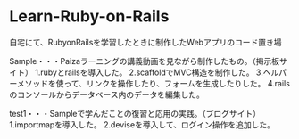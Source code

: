 # Learn-Ruby-on-Rails
自宅にて、RubyonRailsを学習したときに制作したWebアプリのコード置き場

Sample・・・Paizaラーニングの講義動画を見ながら制作したもの。（掲示板サイト）
           1.rubyとrailsを導入した。
           2.scaffoldでMVC構造を制作した。
           3.ヘルパーメソッドを使って、リンクを操作したり、フォームを生成したりした。
           4.railsのコンソールからデータベース内のデータを編集した。

test1・・・Sampleで学んだことの復習と応用の実践。（ブログサイト）
          1.importmapを導入した。
          2.deviseを導入して、ログイン操作を追加した。
